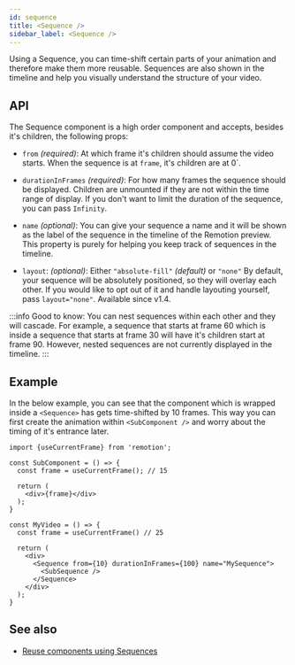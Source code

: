 ```yaml
---
id: sequence
title: <Sequence />
sidebar_label: <Sequence />
---
```


Using a Sequence, you can time-shift certain parts of your animation and therefore make them more reusable. Sequences are also shown in the timeline and help you visually understand the structure of your video.

## API

The Sequence component is a high order component and accepts, besides it's children, the following props:

- `from` _(required)_: At which frame it's children should assume the video starts. When the sequence is at `frame`, it's children are at 0`.

- `durationInFrames` _(required)_: For how many frames the sequence should be displayed. Children are unmounted if they are not within the time range of display. If you don't want to limit the duration of the sequence, you can pass `Infinity`.

- `name` _(optional)_: You can give your sequence a name and it will be shown as the label of the sequence in the timeline of the Remotion preview. This property is purely for helping you keep track of sequences in the timeline.

- `layout`: _(optional)_: Either `"absolute-fill"` _(default)_ or `"none"` By default, your sequence will be absolutely positioned, so they will overlay each other. If you would like to opt out of it and handle layouting yourself, pass `layout="none"`. Available since v1.4.

:::info
Good to know: You can nest sequences within each other and they will cascade. For example, a sequence that starts at frame 60 which is inside a sequence that starts at frame 30 will have it's children start at frame 90. However, nested sequences are not currently displayed in the timeline.
:::

## Example

In the below example, you can see that the component which is wrapped inside a `<Sequence>` has gets time-shifted by 10 frames. This way you can first create the animation within `<SubComponent />` and worry about the timing of it's entrance later.

```tsx
import {useCurrentFrame} from 'remotion';

const SubComponent = () => {
  const frame = useCurrentFrame(); // 15

  return (
    <div>{frame}</div>
  );
}

const MyVideo = () => {
  const frame = useCurrentFrame() // 25

  return (
    <div>
      <Sequence from={10} durationInFrames={100} name="MySequence">
        <SubSequence />
      </Sequence>
    </div>
  );
}
```

## See also

- [Reuse components using Sequences](reusability)
